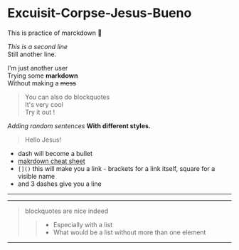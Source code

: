 
# Excuisit-Corpse-Jesus-Bueno
  
This is practice of marckdown :metal:
  
*This is a second line*  
Still another line.  
  
I'm just another user  
Trying some **markdown**  
Without making a ~~mess~~  
  
> You can also do blockquotes  
> It's very cool  
> Try it out !  

*Adding random sentences*
**With different styles.**
>Hello Jesus!

- dash will become a bullet
- [makrdown cheat sheet](https://www.markdownguide.org/cheat-sheet/) 
- ```[]()``` this will make you a link - brackets for a link itself, square for a visible name
- and 3 dashes give you a line
---

 ---
> blockquotes are nice indeed
>> - Especially with a list
>> - What would be a list without more than one element
 ---
